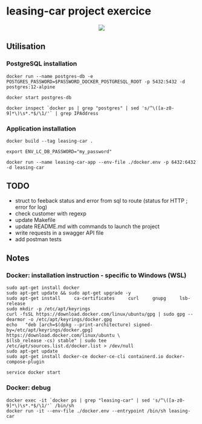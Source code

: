 # leasing-car project exercice



<p align="center">
  <img src="https://user-images.githubusercontent.com/22281217/182313702-d44449a0-b7d9-4cf3-bbf2-e778f4fa29af.png">
</p>



## Utilisation

### PostgreSQL installation
```
docker run --name postgres-db -e POSTGRES_PASSWORD=$PASSWORD_DOCKER_POSTGRESQL_ROOT -p 5432:5432 -d postgres:12-alpine

docker start postgres-db

docker inspect `docker ps | grep "postgres" | sed 's/^\([a-z0-9]*\)\s*.*$/\1/'` | grep IPAddress
```


### Application installation
```
docker build --tag leasing-car .

export ENV_LC_DB_PASSWORD="my_password"

docker run --name leasing-car-app --env-file ./docker.env -p 6432:6432 -d leasing-car
```


## TODO

* struct to feeback status and error from sql to route (status for HTTP ; error for log)
* check customer with regexp
* update Makefile
* update README.md with commands to launch the project
* write requests in a swagger API file
* add postman tests



## Notes

### Docker: installation instruction - specific to Windows (WSL)
```
sudo apt-get install docker
sudo apt-get update && sudo apt-get upgrade -y
sudo apt-get install     ca-certificates     curl     gnupg     lsb-release
sudo mkdir -p /etc/apt/keyrings
curl -fsSL https://download.docker.com/linux/ubuntu/gpg | sudo gpg --dearmor -o /etc/apt/keyrings/docker.gpg
echo   "deb [arch=$(dpkg --print-architecture) signed-by=/etc/apt/keyrings/docker.gpg] https://download.docker.com/linux/ubuntu \
$(lsb_release -cs) stable" | sudo tee /etc/apt/sources.list.d/docker.list > /dev/null
sudo apt-get update
sudo apt-get install docker-ce docker-ce-cli containerd.io docker-compose-plugin

service docker start
```

### Docker: debug
```
docker exec -it `docker ps | grep "leasing-car" | sed 's/^\([a-z0-9]*\)\s*.*$/\1/'` /bin/sh
docker run -it --env-file ./docker.env --entrypoint /bin/sh leasing-car
```
